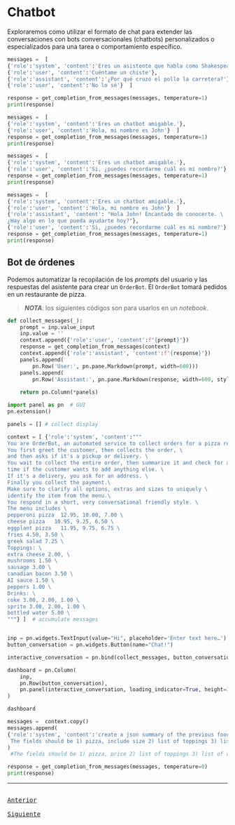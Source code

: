# Chatbot

Exploraremos como utilizar el formato de chat para extender las conversaciones con bots conversacionales (chatbots) personalizados o especializados para una tarea o comportamiento específico.


```python
messages =  [  
{'role':'system', 'content':'Eres un asistente que habla como Shakespeare.'},    
{'role':'user', 'content':'Cuéntame un chiste'},   
{'role':'assistant', 'content':'¿Por qué cruzó el pollo la carretera?'},   
{'role':'user', 'content':'No lo sé'}  ]
```

```python
response = get_completion_from_messages(messages, temperature=1)
print(response)
```

```python
messages =  [  
{'role':'system', 'content':'Eres un chatbot amigable.'},    
{'role':'user', 'content':'Hola, mi nombre es John'}  ]
response = get_completion_from_messages(messages, temperature=1)
print(response)
```


```python
messages =  [  
{'role':'system', 'content':'Eres un chatbot amigable.'},    
{'role':'user', 'content':'Si, ¿puedes recordarme cuál es mi nombre?'}  ]
response = get_completion_from_messages(messages, temperature=1)
print(response)
```

```python
messages =  [  
{'role':'system', 'content':'Eres un chatbot amigable.'},    
{'role':'user', 'content':'Hola, mi nombre es John'}  ]
{'role':'assistant', 'content': "Hola John! Encantado de conocerte. \
¿Hay algo en lo que pueda ayudarte hoy?"},
{'role':'user', 'content':'Si, ¿puedes recordarme cuál es mi nombre?'}  ]
response = get_completion_from_messages(messages, temperature=1)
print(response)
```

## Bot de órdenes

Podemos automatizar la recopilación de los _prompts_ del usuario y las respuestas del asistente para crear un `OrderBot`. El `OrderBot` tomará pedidos en un restaurante de pizza.

> _**NOTA**_: los siguientes códigos son para usarlos en un _notebook_.

```python
def collect_messages(_):
    prompt = inp.value_input
    inp.value = ''
    context.append({'role':'user', 'content':f"{prompt}"})
    response = get_completion_from_messages(context) 
    context.append({'role':'assistant', 'content':f"{response}"})
    panels.append(
        pn.Row('User:', pn.pane.Markdown(prompt, width=600)))
    panels.append(
        pn.Row('Assistant:', pn.pane.Markdown(response, width=600, style={'background-color': '#F6F6F6'})))
 
    return pn.Column(*panels)

```

```python
import panel as pn  # GUI
pn.extension()

panels = [] # collect display 

context = [ {'role':'system', 'content':"""
You are OrderBot, an automated service to collect orders for a pizza restaurant. \
You first greet the customer, then collects the order, \
and then asks if it's a pickup or delivery. \
You wait to collect the entire order, then summarize it and check for a final \
time if the customer wants to add anything else. \
If it's a delivery, you ask for an address. \
Finally you collect the payment.\
Make sure to clarify all options, extras and sizes to uniquely \
identify the item from the menu.\
You respond in a short, very conversational friendly style. \
The menu includes \
pepperoni pizza  12.95, 10.00, 7.00 \
cheese pizza   10.95, 9.25, 6.50 \
eggplant pizza   11.95, 9.75, 6.75 \
fries 4.50, 3.50 \
greek salad 7.25 \
Toppings: \
extra cheese 2.00, \
mushrooms 1.50 \
sausage 3.00 \
canadian bacon 3.50 \
AI sauce 1.50 \
peppers 1.00 \
Drinks: \
coke 3.00, 2.00, 1.00 \
sprite 3.00, 2.00, 1.00 \
bottled water 5.00 \
"""} ]  # accumulate messages


inp = pn.widgets.TextInput(value="Hi", placeholder='Enter text here…')
button_conversation = pn.widgets.Button(name="Chat!")

interactive_conversation = pn.bind(collect_messages, button_conversation)

dashboard = pn.Column(
    inp,
    pn.Row(button_conversation),
    pn.panel(interactive_conversation, loading_indicator=True, height=300),
)

dashboard
```

```python
messages =  context.copy()
messages.append(
{'role':'system', 'content':'create a json summary of the previous food order. Itemize the price for each item\
 The fields should be 1) pizza, include size 2) list of toppings 3) list of drinks, include size   4) list of sides include size  5)total price '},    
)
 #The fields should be 1) pizza, price 2) list of toppings 3) list of drinks, include size include price  4) list of sides include size include price, 5)total price '},    

response = get_completion_from_messages(messages, temperature=0)
print(response)
```

---

[<kbd> <br> Anterior <br> </kbd>][anterior]
[<kbd> <br> Siguiente <br> </kbd>][siguiente]

[anterior]: 07-expandir.md
[siguiente]: 09-conclusion.md
